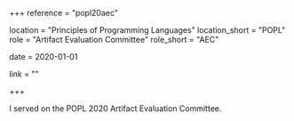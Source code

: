+++
reference = "popl20aec"

location = "Principles of Programming Languages"
location_short = "POPL"
role = "Artifact Evaluation Committee"
role_short = "AEC"

date = 2020-01-01

link = ""

+++

I served on the POPL 2020 Artifact Evaluation Committee.